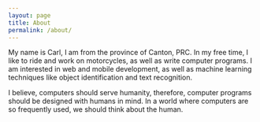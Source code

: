 ```yaml
---
layout: page
title: About
permalink: /about/
---
```


My name is Carl, I am from the province of Canton, PRC. In my free time, I like to ride and work on motorcycles, as well as write computer programs. I am interested in web and mobile development, as well as machine learning techniques like object identification and text recognition.

I believe, computers should serve humanity, therefore, computer programs should be designed with humans in mind. In a world where computers are so frequently used, we should think about the human.

[jekyll-organization]: https://github.com/jekyll
